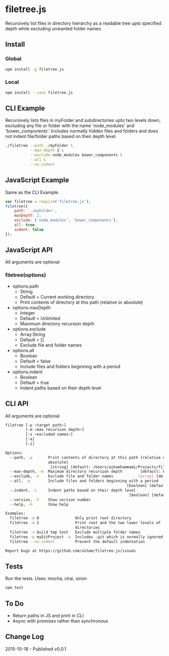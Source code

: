 # filetree.js

Recursively list files in directory hierarchy as a readable tree upto specified depth while excluding unwanted folder names

## Install

### Global

```bash
npm install -g filetree.js
```

### Local

```bash
npm install --save filetree.js
```

## CLI Example

Recursively lists files in myFolder and subdirectories upto two levels down, excluding any file or folder with the name 'node_modules' and 'bower_components'. Includes normally hidden files and folders and does not indent file/folder paths based on their depth level.

```bash
./filetree --path ./myFolder \
           --max-depth 2 \
           --exclude node_modules bower_components \
           --all \
           --no-indent
```

## JavaScript Example

Same as the CLI Example.

```js
var filetree = require('filetree.js');
filetree({
    path: './myFolder',
    maxDepth: 2,
    exclude: ['node_modules', 'bower_components'],
    all: true,
    indent: false
});
```

## JavaScript API

All arguments are optional

### filetree(options)
- options.path
  - String
  - Default = Current working directory
  - Print contents of directory at this path (relative or absolute)
- options.maxDepth
  - Integer
  - Default = Unlimited
  - Maximum directory recursion depth
- options.exclude
  - Array:String
  - Default = []
  - Exclude file and folder names
- options.all
  - Boolean
  - Default = false
  - Include files and folders beginning with a period
- options.indent
  - Boolean
  - Default = true
  - Indent paths based on their depth level

## CLI API

All arguments are optional

```bash
filetree [-p <target path>]
         [-m <max recursion depth>]
         [-x <excluded names>]
         [-a]
         [-i]

Options:
  --path, -p       Print contents of directory at this path (relative or
                   absolute)
                    [string] [default: /Users/aihamhammami/Projects/filetree.js]
  --max-depth, -m  Maximum directory recursion depth        [default: Unlimited]
  --exclude, -x    Exclude file and folder names           [array] [default: []]
  --all, -a        Include files and folders beginning with a period
                                                      [boolean] [default: false]
  --indent, -i     Indent paths based on their depth level
                                                       [boolean] [default: true]
  --version, -V    Show version number                                 [boolean]
  --help, -h       Show help                                           [boolean]

Examples:
  filetree -m 0                Only print root directory
  filetree -m 2                Print root and the two lower levels of
                               directories
  filetree -x build tmp test   Exclude multiple folder names
  filetree -p myGitProject -a  Includes .git which is normally ignored
  filetree --no-indent         Prevent the default indentation

Report bugs at https://github.com/aiham/filetree.js/issues
```

## Tests

Run the tests. Uses: mocha, chai, sinon

```bash
npm test
```

## To Do

- Return paths in JS and print in CLI
- Async with promises rather than synchronous

## Change Log

2015-10-18 - Published v0.0.1

